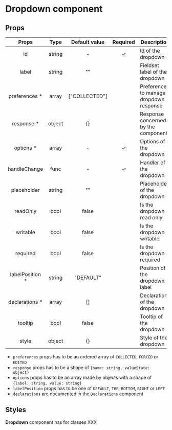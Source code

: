 # Dropdown component

## Props

|      Props       |  Type  | Default value | Required | Description                             |
| :--------------: | :----: | :-----------: | :------: | --------------------------------------- |
|        id        | string |       -       |    ✓     | Id of the dropdown                      |
|      label       | string |      ""       |          | Fieldset label of the dropdown          |
|  preferences \*  | array  | ["COLLECTED"] |          | Preferences to manage dropdown response |
|   response \*    | object |      {}       |          | Response concerned by the component     |
|    options \*    | array  |       -       |    ✓     | Options of the dropdown                 |
|   handleChange   |  func  |       -       |    ✓     | Handler of the dropdown                 |
|   placeholder    | string |      ""       |          | Placeholder of the dropdown             |
|     readOnly     |  bool  |     false     |          | Is the dropdown read only               |
|     writable     |  bool  |     false     |          | Is the dropdown writable                |
|     required     |  bool  |     false     |          | Is the dropdown required                |
| labelPosition \* | string |   "DEFAULT"   |          | Position of the dropdown label          |
| declarations \*  | array  |      []       |          | Declarations of the dropdown            |
|     tooltip      |  bool  |     false     |          | Tooltip of the dropdown                 |
|      style       | object |      {}       |          | Style of the dropdown                   |

- `preferences` props has to be an ordered array of `COLLECTED`, `FORCED` or `EDITED`
- `response` props has to be a shape of `{name: string, valueState: object}`
- `options` props has to be an array made by objects with a shape of `{label: string, value: string}`
- `labelPosition` props has to be one of `DEFAULT`, `TOP`, `BOTTOM`, `RIGHT` or `LEFT`
- `declarations` are documented in the `Declarations` component

## Styles

**Dropdown** component has for classes XXX

